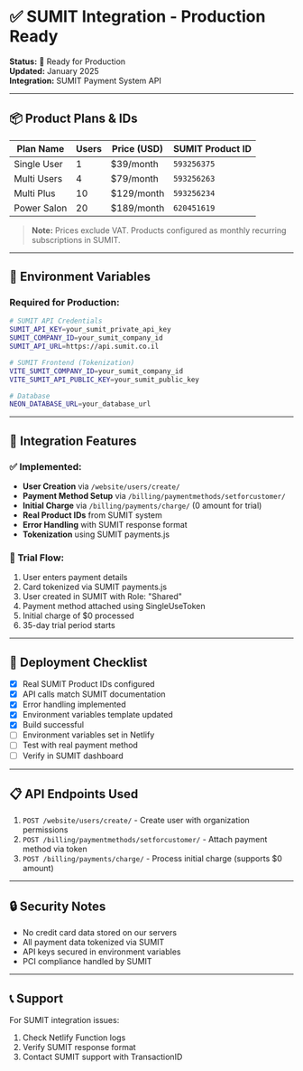 # ✅ SUMIT Integration - Production Ready

**Status:** 🚀 Ready for Production  
**Updated:** January 2025  
**Integration:** SUMIT Payment System API

---

## 📦 Product Plans & IDs

| Plan Name   | Users | Price (USD) | SUMIT Product ID |
| ----------- | ----- | ----------- | ---------------- |
| Single User | 1     | $39/month   | `593256375`      |
| Multi Users | 4     | $79/month   | `593256263`      |
| Multi Plus  | 10    | $129/month  | `593256234`      |
| Power Salon | 20    | $189/month  | `620451619`      |

> **Note:** Prices exclude VAT. Products configured as monthly recurring subscriptions in SUMIT.

---

## 🔧 Environment Variables

### Required for Production:

```bash
# SUMIT API Credentials
SUMIT_API_KEY=your_sumit_private_api_key
SUMIT_COMPANY_ID=your_sumit_company_id
SUMIT_API_URL=https://api.sumit.co.il

# SUMIT Frontend (Tokenization)
VITE_SUMIT_COMPANY_ID=your_sumit_company_id
VITE_SUMIT_API_PUBLIC_KEY=your_sumit_public_key

# Database
NEON_DATABASE_URL=your_database_url
```

---

## 🎯 Integration Features

### ✅ Implemented:

- **User Creation** via `/website/users/create/`
- **Payment Method Setup** via `/billing/paymentmethods/setforcustomer/`
- **Initial Charge** via `/billing/payments/charge/` (0 amount for trial)
- **Real Product IDs** from SUMIT system
- **Error Handling** with SUMIT response format
- **Tokenization** using SUMIT payments.js

### 🔄 Trial Flow:

1. User enters payment details
2. Card tokenized via SUMIT payments.js
3. User created in SUMIT with Role: "Shared"
4. Payment method attached using SingleUseToken
5. Initial charge of $0 processed
6. 35-day trial period starts

---

## 🚀 Deployment Checklist

- [x] Real SUMIT Product IDs configured
- [x] API calls match SUMIT documentation
- [x] Error handling implemented
- [x] Environment variables template updated
- [x] Build successful
- [ ] Environment variables set in Netlify
- [ ] Test with real payment method
- [ ] Verify in SUMIT dashboard

---

## 📋 API Endpoints Used

1. `POST /website/users/create/` - Create user with organization permissions
2. `POST /billing/paymentmethods/setforcustomer/` - Attach payment method via token
3. `POST /billing/payments/charge/` - Process initial charge (supports $0 amount)

---

## 🔒 Security Notes

- No credit card data stored on our servers
- All payment data tokenized via SUMIT
- API keys secured in environment variables
- PCI compliance handled by SUMIT

---

## 📞 Support

For SUMIT integration issues:

1. Check Netlify Function logs
2. Verify SUMIT response format
3. Contact SUMIT support with TransactionID
